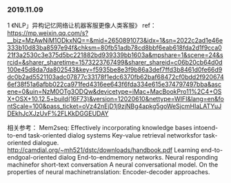 ### 2019.11.09
1 《NLP」异构记忆网络让机器客服更像人类客服》
ref：https://mp.weixin.qq.com/s?__biz=MzAwNjM1ODkxNQ==&mid=2650891073&idx=1&sn=2022c2ad1e46e333b10d83ba8597e94f&chksm=80fb51adb78cd8bbf6eab618fda2d1f9cca021f3a2530c3e375d5bc221882bd939339bb1603a&mpshare=1&scene=24&srcid=&sharer_sharetime=1573223767499&sharer_shareid=c06b20cb64d0d100e45d8da7da802543&key=f5935be8e3f9b86a3def7ffd3b8461d0fe66d9dc0b2ad5521103adc07877c33178f1edc6370fb62baf68472cf0bdd2f9206746ef38f51a6afbb022ca971fed4316ee643f6fda334e615e374797497bba&ascene=0&uin=NzM0OTg3ODQw&devicetype=iMac+MacBookPro11%2C4+OSX+OSX+10.12.5+build(16F73)&version=12020610&nettype=WIFI&lang=en&fontScale=100&pass_ticket=oVz42nEjD1j9zjNBg4apkg5goWeSjcmHIaLATYuJDEkhJcXJzUvF%2FLKkDGGEUDAY

相关参考：
Mem2seq: Effectively incorporating knowledge bases intoend-to-end task-oriented dialog systems
Key-value retrieval networksfor task-oriented dialogue.
http://camdial.org/~mh521/dstc/downloads/handbook.pdf
Learning end-to-endgoal-oriented dialog
End-to-endmemory networks.
Neural responding machinefor short-text conversation
A neural conversational model.
On the properties of neural machinetranslation: Encoder-decoder approaches.
